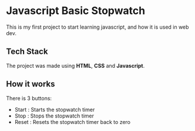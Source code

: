 # Javascript Basic Stopwatch

This is my first project to start learning javascript, and how it is used in web dev.

## Tech Stack
The project was made using **HTML**, **CSS** and **Javascript**.

## How it works
There is 3 buttons:
 * Start : Starts the stopwatch timer
 * Stop  : Stops the stopwatch timer
 * Reset : Resets the stopwatch timer back to zero